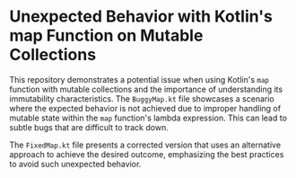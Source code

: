 # Unexpected Behavior with Kotlin's map Function on Mutable Collections

This repository demonstrates a potential issue when using Kotlin's `map` function with mutable collections and the importance of understanding its immutability characteristics. The `BuggyMap.kt` file showcases a scenario where the expected behavior is not achieved due to improper handling of mutable state within the `map` function's lambda expression. This can lead to subtle bugs that are difficult to track down.

The `FixedMap.kt` file presents a corrected version that uses an alternative approach to achieve the desired outcome, emphasizing the best practices to avoid such unexpected behavior.